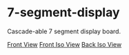# 7-segment-display
Cascade-able 7 segment display board.

[Front View](images/Front.PNG)
[Front Iso View](images/Front_Iso.PNG)
[Back Iso View](images/Back_Iso.PNG)